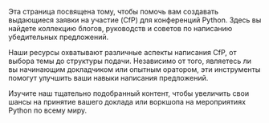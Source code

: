 Эта страница посвящена тому, чтобы помочь вам создавать выдающиеся заявки на участие (CfP) для конференций Python. Здесь вы найдете коллекцию блогов, руководств и советов по написанию убедительных предложений.

Наши ресурсы охватывают различные аспекты написания CfP, от выбора темы до структуры подачи. Независимо от того, являетесь ли вы начинающим докладчиком или опытным оратором, эти инструменты помогут улучшить ваши навыки написания предложений.

Изучите наш тщательно подобранный контент, чтобы увеличить свои шансы на принятие вашего доклада или воркшопа на мероприятиях Python по всему миру.
